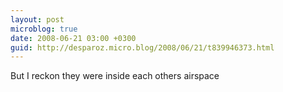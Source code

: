 ```yaml
---
layout: post
microblog: true
date: 2008-06-21 03:00 +0300
guid: http://desparoz.micro.blog/2008/06/21/t839946373.html
---
```

But I reckon they were inside each others airspace

